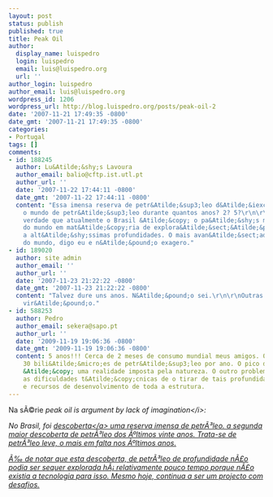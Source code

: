 ```yaml
---
layout: post
status: publish
published: true
title: Peak Oil
author:
  display_name: luispedro
  login: luispedro
  email: luis@luispedro.org
  url: ''
author_login: luispedro
author_email: luis@luispedro.org
wordpress_id: 1206
wordpress_url: http://blog.luispedro.org/posts/peak-oil-2
date: '2007-11-21 17:49:35 -0800'
date_gmt: '2007-11-21 17:49:35 -0800'
categories:
- Portugal
tags: []
comments:
- id: 188245
  author: Lu&Atilde;&shy;s Lavoura
  author_email: balio@cftp.ist.utl.pt
  author_url: ''
  date: '2007-11-22 17:44:11 -0800'
  date_gmt: '2007-11-22 17:44:11 -0800'
  content: "Essa imensa reserva de petr&Atilde;&sup3;leo d&Atilde;&iexcl; para abastecer
    o mundo de petr&Atilde;&sup3;leo durante quantos anos? 2? 5?\r\n\r\nMas sim, &Atilde;&copy;
    verdade que atualmente o Brasil &Atilde;&copy; o pa&Atilde;&shy;s mais avan&Atilde;&sect;ado
    do mundo em mat&Atilde;&copy;ria de explora&Atilde;&sect;&Atilde;&pound;o de petr&Atilde;&sup3;leo
    a alt&Atilde;&shy;ssimas profundidades. O mais avan&Atilde;&sect;ado tecnologicamente
    do mundo, digo eu e n&Atilde;&pound;o exagero."
- id: 189020
  author: site admin
  author_email: ''
  author_url: ''
  date: '2007-11-23 21:22:22 -0800'
  date_gmt: '2007-11-23 21:22:22 -0800'
  content: "Talvez dure uns anos. N&Atilde;&pound;o sei.\r\n\r\nOutras descobertas
    vir&Atilde;&pound;o."
- id: 588253
  author: Pedro
  author_email: sekera@sapo.pt
  author_url: ''
  date: '2009-11-19 19:06:36 -0800'
  date_gmt: '2009-11-19 19:06:36 -0800'
  content: 5 anos!!! Cerca de 2 meses de consumo mundial meus amigos. O mundo consome
    30 bili&Atilde;&micro;es de petr&Atilde;&sup3;leo por ano. O pico do petr&Atilde;&sup3;leo
    &Atilde;&copy; uma realidade imposta pela natureza. O outro problema s&Atilde;&pound;o
    as dificuldades t&Atilde;&copy;cnicas de o tirar de tais profundidades, e o tempo
    e recursos de desenvolvimento de toda a estrutura.
---
```

<p>Na s&Atilde;&copy;rie <i>peak oil is argument by lack of imagination<&#47;i>:</p>
<p>No Brasil, foi <a href="http:&#47;&#47;www.nytimes.com&#47;2007&#47;11&#47;19&#47;world&#47;americas&#47;19braziloil.html?ex=1353301200&en=32b195a729584855&ei=5088&partner=rssnyt&emc=rss">descoberta<&#47;a> uma reserva imensa de petr&Atilde;&sup3;leo. a segunda maior descoberta de petr&Atilde;&sup3;leo dos &Atilde;&ordm;ltimos vinte anos. Trata-se de petr&Atilde;&sup3;leo leve, o mais em falta nos &Atilde;&ordm;ltimos anos.</p>
<p>&Atilde;&permil; de notar que esta descoberta, de petr&Atilde;&sup3;leo de profundidade n&Atilde;&pound;o podia ser sequer explorada h&Atilde;&iexcl; relativamente pouco tempo porque n&Atilde;&pound;o existia a tecnologia para isso. Mesmo hoje, continua a ser um projecto com desafios.</p>
